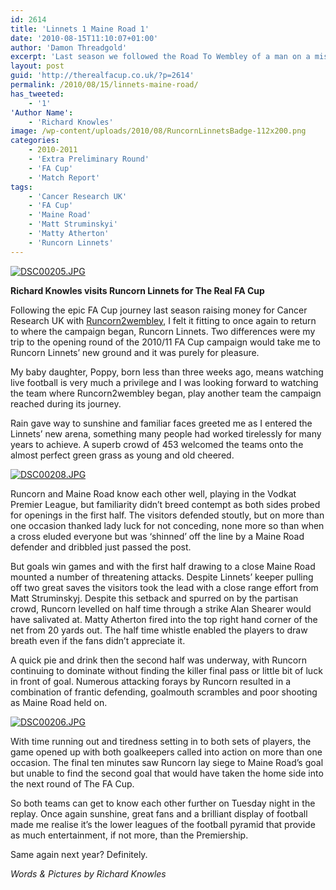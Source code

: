 ```yaml
---
id: 2614
title: 'Linnets 1 Maine Road 1'
date: '2010-08-15T11:10:07+01:00'
author: 'Damon Threadgold'
excerpt: 'Last season we followed the Road To Wembley of a man on a mission to raise much needed funds for Cancer Research UK. This season Richard Knowles takes a trip back to where the campaign began.'
layout: post
guid: 'http://therealfacup.co.uk/?p=2614'
permalink: /2010/08/15/linnets-maine-road/
has_tweeted:
    - '1'
'Author Name':
    - 'Richard Knowles'
image: /wp-content/uploads/2010/08/RuncornLinnetsBadge-112x200.png
categories:
    - 2010-2011
    - 'Extra Preliminary Round'
    - 'FA Cup'
    - 'Match Report'
tags:
    - 'Cancer Research UK'
    - 'FA Cup'
    - 'Maine Road'
    - 'Matt Struminskyi'
    - 'Matty Atherton'
    - 'Runcorn Linnets'
---
```


[![DSC00205.JPG](http://lh6.ggpht.com/_3L4_Y2OBz2M/TGe5slcgJsI/AAAAAAAACSo/-EEVawIdPu8/DSC00205.JPG?imgmax=200)](http://lh6.ggpht.com/_3L4_Y2OBz2M/TGe5slcgJsI/AAAAAAAACSo/-EEVawIdPu8/DSC00205.JPG?imgmax=640)

**Richard Knowles visits Runcorn Linnets for The Real FA Cup**

Following the epic FA Cup journey last season raising money for Cancer Research UK with [Runcorn2wembley](http://runcorn2wembley.blogspot.com/), I felt it fitting to once again to return to where the campaign began, Runcorn Linnets. Two differences were my trip to the opening round of the 2010/11 FA Cup campaign would take me to Runcorn Linnets’ new ground and it was purely for pleasure.

My baby daughter, Poppy, born less than three weeks ago, means watching live football is very much a privilege and I was looking forward to watching the team where Runcorn2wembley began, play another team the campaign reached during its journey.

Rain gave way to sunshine and familiar faces greeted me as I entered the Linnets’ new arena, something many people had worked tirelessly for many years to achieve. A superb crowd of 453 welcomed the teams onto the almost perfect green grass as young and old cheered.

[![DSC00208.JPG](http://lh4.ggpht.com/_3L4_Y2OBz2M/TGe4KB70_9I/AAAAAAAACSc/IyeSSjL_leo/DSC00208.JPG?imgmax=200)](http://lh4.ggpht.com/_3L4_Y2OBz2M/TGe4KB70_9I/AAAAAAAACSc/IyeSSjL_leo/DSC00208.JPG?imgmax=640)

Runcorn and Maine Road know each other well, playing in the Vodkat Premier League, but familiarity didn’t breed contempt as both sides probed for openings in the first half. The visitors defended stoutly, but on more than one occasion thanked lady luck for not conceding, none more so than when a cross eluded everyone but was ‘shinned’ off the line by a Maine Road defender and dribbled just passed the post.

But goals win games and with the first half drawing to a close Maine Road mounted a number of threatening attacks. Despite Linnets’ keeper pulling off two great saves the visitors took the lead with a close range effort from Matt Struminskyj. Despite this setback and spurred on by the partisan crowd, Runcorn levelled on half time through a strike Alan Shearer would have salivated at. Matty Atherton fired into the top right hand corner of the net from 20 yards out. The half time whistle enabled the players to draw breath even if the fans didn’t appreciate it.

A quick pie and drink then the second half was underway, with Runcorn continuing to dominate without finding the killer final pass or little bit of luck in front of goal. Numerous attacking forays by Runcorn resulted in a combination of frantic defending, goalmouth scrambles and poor shooting as Maine Road held on.

[![DSC00206.JPG](http://lh6.ggpht.com/_3L4_Y2OBz2M/TGe4J--DcUI/AAAAAAAACSY/doiweyBRPlU/DSC00206.JPG?imgmax=200)](http://lh6.ggpht.com/_3L4_Y2OBz2M/TGe4J--DcUI/AAAAAAAACSY/doiweyBRPlU/DSC00206.JPG?imgmax=640)

With time running out and tiredness setting in to both sets of players, the game opened up with both goalkeepers called into action on more than one occasion. The final ten minutes saw Runcorn lay siege to Maine Road’s goal but unable to find the second goal that would have taken the home side into the next round of The FA Cup.

So both teams can get to know each other further on Tuesday night in the replay. Once again sunshine, great fans and a brilliant display of football made me realise it’s the lower leagues of the football pyramid that provide as much entertainment, if not more, than the Premiership.

Same again next year? Definitely.

*Words &amp; Pictures by Richard Knowles*